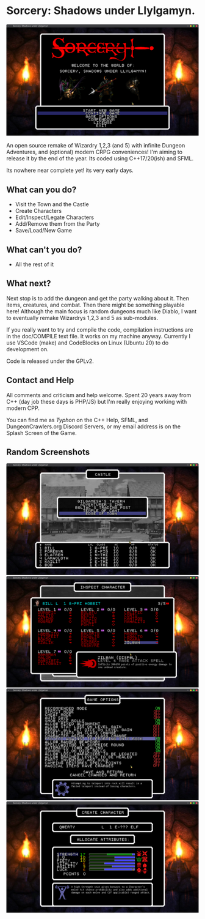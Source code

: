 # Sorcery: Shadows under Llylgamyn.

![Logo](/promo/screen1.png)

An open source remake of Wizardry 1,2,3 (and 5) with infinite Dungeon
Adventures, and (optional) modern CRPG conveniences! I'm aiming to release it by
the end of the year. Its coded using C++17/20(ish) and SFML.

Its nowhere near complete yet! its very early days.

## What can you do?

* Visit the Town and the Castle
* Create Characters
* Edit/Inspect/Legate Characters
* Add/Remove them from the Party
* Save/Load/New Game

## What can't you do?

* All the rest of it

## What next?

Next stop is to add the dungeon and get the party walking about it. Then items, creatures, and combat. Then there might be something playable here! Although the
main focus is random dungeons much like Diablo, I want to eventually remake
Wizardrys 1,2,3 and 5 as sub-modules.

If you really want to try and compile the code, compilation instructions are in
the doc/COMPILE text file. It works on my machine anyway. Currently I use VSCode (make) and CodeBlocks on Linux (Ubuntu 20) to do development on.

Code is released under the GPLv2.

## Contact and Help

All comments and criticism and help welcome. Spent 20 years away from C++ (day
job these days is PHP/JS) but I'm really enjoying working with modern CPP.

You can find me as *Typhon* on the C++ Help, SFML, and DungeonCrawlers.org
Discord Servers, or my email address is on the Splash Screen of the Game.

## Random Screenshots

![Logo](/promo/screen2.png)
![Logo](/promo/screen3.png)
![Logo](/promo/screen4.png)
![Logo](/promo/screen5.png)


